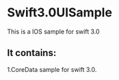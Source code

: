 # Swift3.0UISample
This is a IOS sample for  swift 3.0


## It contains:
1.CoreData sample for swift 3.0.
